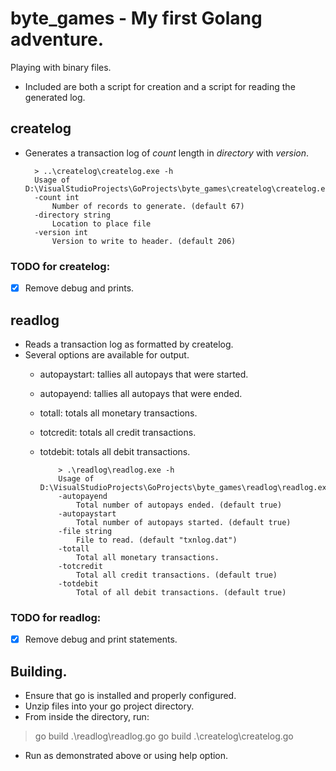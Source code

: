 # byte_games - My first Golang adventure.
Playing with binary files.
* Included are both a script for creation and a script for reading the generated log.

## createlog
* Generates a transaction log of *count* length in *directory* with *version*.

        > ..\createlog\createlog.exe -h
        Usage of D:\VisualStudioProjects\GoProjects\byte_games\createlog\createlog.exe:
        -count int
            Number of records to generate. (default 67)
        -directory string
            Location to place file
        -version int
            Version to write to header. (default 206)

### TODO for createlog: 
 - [x] Remove debug and prints.
    
## readlog
* Reads a transaction log as formatted by createlog. 
* Several options are available for output.
  * autopaystart: tallies all autopays that were started.
  * autopayend: tallies all autopays that were ended.
  * totall: totals all monetary transactions.
  * totcredit: totals all credit transactions.
  * totdebit: totals all debit transactions.

            > .\readlog\readlog.exe -h
            Usage of D:\VisualStudioProjects\GoProjects\byte_games\readlog\readlog.exe:
            -autopayend
                Total number of autopays ended. (default true)
            -autopaystart
                Total number of autopays started. (default true)
            -file string
                File to read. (default "txnlog.dat")
            -totall
                Total all monetary transactions.
            -totcredit
                Total all credit transactions. (default true)
            -totdebit
                Total of all debit transactions. (default true)
### TODO for readlog:
- [x] Remove debug and print statements.

## Building.
* Ensure that go is installed and properly configured. 
* Unzip files into your go project directory.
* From inside the directory, run:
>   go build .\readlog\readlog.go
>   go build .\createlog\createlog.go
* Run as demonstrated above or using help option.